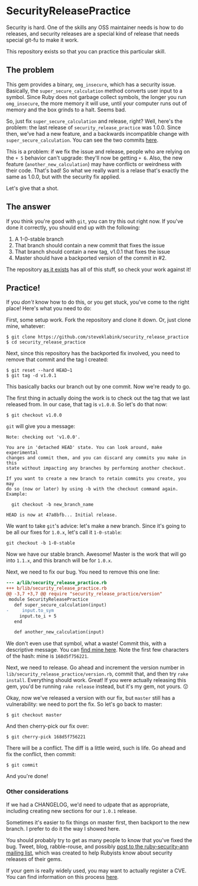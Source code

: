 # SecurityReleasePractice

Security is hard. One of the skills any OSS maintainer needs is how to do
releases, and security releases are a special kind of release that needs
special git-fu to make it work.

This repository exists so that you can practice this particular skill.

## The problem

This gem provides a binary, `omg_insecure`, which has a security issue.
Basically, the `super_secure_calculation` method converts user input to a
symbol. Since Ruby does not garbage collect symbols, the longer you run
`omg_insecure`, the more memory it will use, until your computer runs out of
memory and the box grinds to a halt. Seems bad.

So, just fix `super_secure_calculation` and release, right? Well, here's the
problem: the last release of `security_release_practice` was 1.0.0. Since
then, we've had a new feature, and a backwards incompatible change with
`super_secure_calculation`. You can see the two commits
[here](https://github.com/steveklabnik/security_release_practice/compare/v1.0.0...master).

This is a problem: if we fix the issue and release, people who are relying on
the `+ 5` behavior can't upgrade: they'll now be getting `+ 6`. Also, the new
feature (`another_new_calculation`) may have conflicts or weirdness with their
code. That's bad! So what we really want is a relase that's exactly the
same as 1.0.0, but with the security fix applied.

Let's give that a shot.

## The answer

If you think you're good with `git`, you can try this out right now. If you've
done it correctly, you should end up with the following:

1. A 1-0-stable branch
2. That branch should contain a new commit that fixes the issue
3. That branch should contain a new tag, v1.0.1 that fixes the issue
4. Master should have a backported version of the commit in #2.

The repository [as it
exists](https://github.com/steveklabnik/security_release_practice) has all of
this stuff, so check your work against it!

## Practice!

If you _don't_ know how to do this, or you get stuck, you've come to the
right place! Here's what you need to do:

First, some setup work. Fork the repository and clone it down. Or, just clone
mine, whatever:

```
$ git clone https://github.com/steveklabink/security_release_practice
$ cd security_release_practice
```

Next, since this repository has the backported fix involved, you need
to remove that commit and the tag I created:

```
$ git reset --hard HEAD~1
$ git tag -d v1.0.1
```

This basically backs our branch out by one commit. Now we're ready to go.

The first thing in actually doing the work is to check out the tag that
we last released from. In our case, that tag is `v1.0.0`. So let's do that
now:

```
$ git checkout v1.0.0
```

`git` will give you a message:

```
Note: checking out 'v1.0.0'.

You are in 'detached HEAD' state. You can look around, make experimental
changes and commit them, and you can discard any commits you make in this
state without impacting any branches by performing another checkout.

If you want to create a new branch to retain commits you create, you may
do so (now or later) by using -b with the checkout command again. Example:

  git checkout -b new_branch_name

HEAD is now at 47a8bfb... Initial release.
```

We want to take `git`'s advice: let's make a new branch. Since it's going to
be all our fixes for `1.0.x`, let's call it `1-0-stable`:

```
git checkout -b 1-0-stable
```

Now we have our stable branch. Awesome! Master is the work that will go into
`1.1.x`, and this branch will be for `1.0.x`.

Next, we need to fix our bug. You need to remove this one line:

```diff
--- a/lib/security_release_practice.rb
+++ b/lib/security_release_practice.rb
@@ -3,7 +3,7 @@ require "security_release_practice/version"
 module SecurityReleasePractice
   def super_secure_calculation(input)
-     input.to_sym
     input.to_i + 5
   end

   def another_new_calculation(input)
```

We don't even use that symbol, what a waste! Commit this, with a descriptive
message. You can [find mine here](https://github.com/steveklabnik/security_release_practice/commit/168d5f756221ed43b0c67569ac82429f0b391504).
Note the first few characters of the hash: mine is `168d5f756221`.

Next, we need to release. Go ahead and increment the version number in
`lib/security_release_practice/version.rb`, commit that, and then try
`rake install`. Everything should work. Great! If you were actually releasing
this gem, you'd be running `rake release` instead, but it's my gem, not
yours. 😗

Okay, now we've released a version with our fix, but `master` still has a
vulnerability: we need to port the fix. So let's go back to master:

```
$ git checkout master
```

And then cherry-pick our fix over:

```
$ git cherry-pick 168d5f756221
```

There will be a conflict. The diff is a little weird, such is life. Go ahead
and fix the conflict, then commit:

```
$ git commit
```

And you're done!

### Other considerations

If we had a CHANGELOG, we'd need to udpate that as appropriate, including
creating new sections for our `1.0.1` release.

Sometimes it's easier to fix things on master first, then backport to the new
branch. I prefer to do it the way I showed here.

You should probably try to get as many people to know that you've fixed the
bug. Tweet, blog, rabble-rouse, and possibly [post to the ruby-security-ann
mailing list](https://groups.google.com/forum/#!forum/ruby-security-ann), which
was created to help Rubyists know about security releases of their gems.

If your gem is really widely used, you may want to actually register a CVE.
You can find information on this process [here](https://groups.google.com/forum/#!forum/ruby-security-ann).
